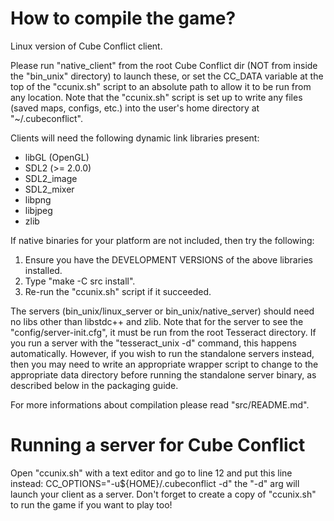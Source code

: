 # How to compile the game?

Linux version of Cube Conflict client.

Please run "native_client" from the root Cube Conflict dir (NOT from inside the "bin_unix"
directory) to launch these, or set the CC_DATA variable at the top of the "ccunix.sh" 
script to an absolute path to allow it to be run from any location. Note that the "ccunix.sh" 
script is set up to write any files (saved maps, configs, etc.) into the user's home 
directory at "~/.cubeconflict".

Clients will need the following dynamic link libraries present:
* libGL (OpenGL)
* SDL2 (>= 2.0.0)
* SDL2_image
* SDL2_mixer
* libpng
* libjpeg
* zlib

If native binaries for your platform are not included, then try the following:
1) Ensure you have the DEVELOPMENT VERSIONS of the above libraries installed.
2) Type "make -C src install".
3) Re-run the "ccunix.sh" script if it succeeded.

The servers (bin_unix/linux_server or bin_unix/native_server) should need no libs 
other than libstdc++ and zlib. Note that for the server to see the "config/server-init.cfg", 
it must be run from the root Tesseract directory. If you run a server with the 
"tesseract_unix -d" command, this happens automatically. However, if you wish to 
run the standalone servers instead, then you may need to write an appropriate wrapper 
script to change to the appropriate data directory before running the standalone
server binary, as described below in the packaging guide.

For more informations about compilation please read "src/README.md".

# Running a server for Cube Conflict
Open "ccunix.sh" with a text editor and go to line 12 and put this line instead: 
CC_OPTIONS="-u${HOME}/.cubeconflict -d" the "-d" arg will launch your client as a server.
Don't forget to create a copy of "ccunix.sh" to run the game if you want to play too!